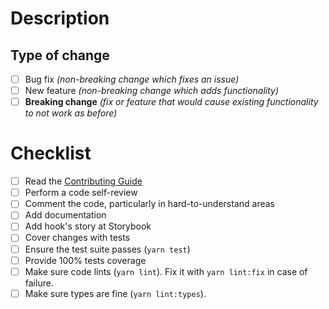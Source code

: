 # Description

<!-- Please include a summary of the change along with relevant motivation and context. -->


## Type of change

<!-- Check all relevant options. -->
- [ ] Bug fix _(non-breaking change which fixes an issue)_
- [ ] New feature _(non-breaking change which adds functionality)_
- [ ] **Breaking change** _(fix or feature that would cause existing functionality to not work as before)_

# Checklist
- [ ] Read the [Contributing Guide](https://github.com/streamich/react-use/blob/master/CONTRIBUTING.md)
- [ ] Perform a code self-review
- [ ] Comment the code, particularly in hard-to-understand areas
- [ ] Add documentation
- [ ] Add hook's story at Storybook
- [ ] Cover changes with tests
- [ ] Ensure the test suite passes (`yarn test`)
- [ ] Provide 100% tests coverage
- [ ] Make sure code lints (`yarn lint`). Fix it with `yarn lint:fix` in case of failure.
- [ ] Make sure types are fine (`yarn lint:types`).

<!-- If you can't check all the checkboxes right now - check what you can, create a Draft PR, make some changes if needed and get back to it when you will be able to put some marks in list. -->
